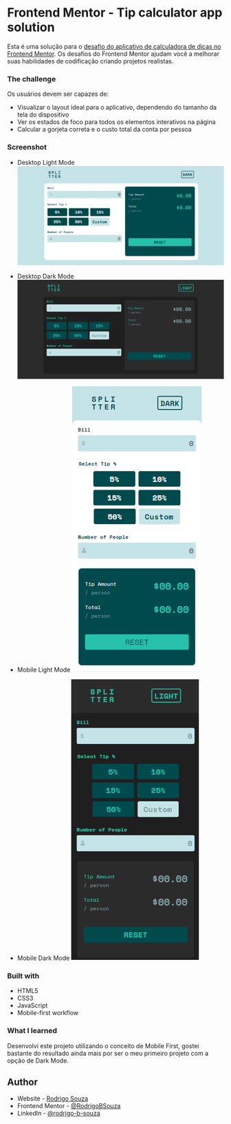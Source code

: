 # Frontend Mentor - Tip calculator app solution

Esta é uma solução para o [desafio do aplicativo de calculadora de dicas no Frontend Mentor](https://www.frontendmentor.io/challenges/tip-calculator-app-ugJNGbJUX). Os desafios do Frontend Mentor ajudam você a melhorar suas habilidades de codificação criando projetos realistas.

### The challenge

Os usuários devem ser capazes de:

- Visualizar o layout ideal para o aplicativo, dependendo do tamanho da tela do dispositivo
- Ver os estados de foco para todos os elementos interativos na página
- Calcular a gorjeta correta e o custo total da conta por pessoa

### Screenshot

- Desktop Light Mode
![](./images/desktop-light-mode.png)

- Desktop Dark Mode
![](./images/desktop-dark-mode.png)

- Mobile Light Mode
![](./images/mobile-light-mode.png)

- Mobile Dark Mode
![](./images/mobile-dark-mode.png)

### Built with

- HTML5
- CSS3
- JavaScript
- Mobile-first workflow

### What I learned

Desenvolvi este projeto utilizando o conceito de Mobile First, gostei bastante do resultado ainda
mais por ser o meu primeiro projeto com a opção de Dark Mode. 

## Author

- Website - [Rodrigo Souza](https://rodrigobsouza.github.io/eu-rodrigo/)
- Frontend Mentor - [@RodrigoBSouza](https://www.frontendmentor.io/profile/RodrigoBSouza)
- LinkedIn - [@rodrigo-b-souza](https://www.linkedin.com/in/rodrigo-b-souza/)
